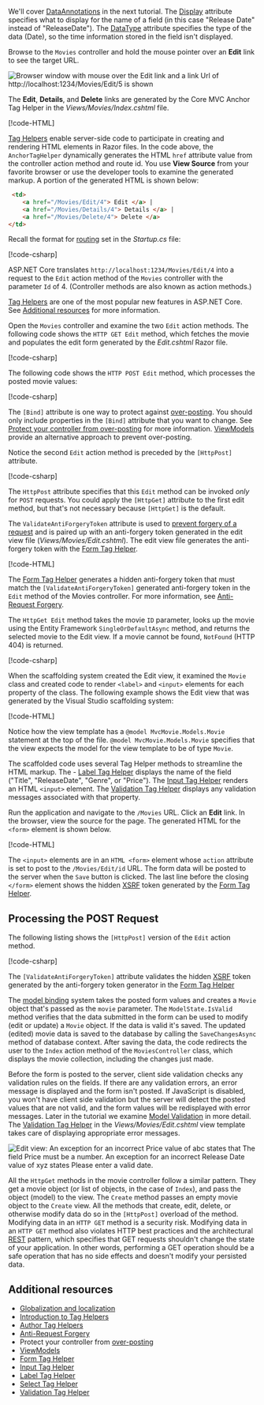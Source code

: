 
We'll cover [DataAnnotations](https://docs.microsoft.com/aspnet/mvc/overview/older-versions/mvc-music-store/mvc-music-store-part-6) in the next tutorial. The [Display](/dotnet/api/microsoft.aspnetcore.mvc.modelbinding.metadata.displaymetadata) attribute specifies what to display for the name of a field (in this case "Release Date" instead of "ReleaseDate"). The [DataType](/dotnet/api/microsoft.aspnetcore.mvc.dataannotations.internal.datatypeattributeadapter) attribute specifies the type of the data (Date), so the time information stored in the field isn't displayed.

Browse to the `Movies` controller and hold the mouse pointer over an **Edit** link to see the target URL.

![Browser window with mouse over the Edit link and a link Url of http://localhost:1234/Movies/Edit/5 is shown](../../tutorials/first-mvc-app/controller-methods-views/_static/edit7.png)

The **Edit**, **Details**, and **Delete** links are generated by the Core MVC Anchor Tag Helper in the *Views/Movies/Index.cshtml* file.

[!code-HTML[](../../tutorials/first-mvc-app/start-mvc/sample/MvcMovie/Views/Movies/IndexOriginal.cshtml?highlight=1-3&range=46-50)]

[Tag Helpers](xref:mvc/views/tag-helpers/intro) enable server-side code to participate in creating and rendering HTML elements in Razor files. In the code above, the `AnchorTagHelper` dynamically generates the HTML `href` attribute value from the controller action method and route id. You use **View Source** from your favorite browser or use the developer tools to examine the generated markup. A portion of the generated HTML is shown below:

```html
 <td>
    <a href="/Movies/Edit/4"> Edit </a> |
    <a href="/Movies/Details/4"> Details </a> |
    <a href="/Movies/Delete/4"> Delete </a>
</td>
```

Recall the format for [routing](xref:mvc/controllers/routing) set in the *Startup.cs* file:

[!code-csharp[](../../tutorials/first-mvc-app/start-mvc/sample/MvcMovie/Startup.cs?name=snippet_1&highlight=5)]

ASP.NET Core translates `http://localhost:1234/Movies/Edit/4` into a request to the `Edit` action method of the `Movies` controller with the parameter `Id` of 4. (Controller methods are also known as action methods.)

[Tag Helpers](xref:mvc/views/tag-helpers/intro) are one of the most popular new features in ASP.NET Core. See [Additional resources](#additional-resources) for more information.

Open the `Movies` controller and examine the two `Edit` action methods. The following code shows the `HTTP GET Edit` method, which fetches the movie and populates the edit form generated by the *Edit.cshtml* Razor file.

[!code-csharp[](../../tutorials/first-mvc-app/start-mvc/sample/MvcMovie/Controllers/MC1.cs?name=snippet_edit1)]

The following code shows the `HTTP POST Edit` method, which processes the posted movie values:

[!code-csharp[](../../tutorials/first-mvc-app/start-mvc/sample/MvcMovie/Controllers/MC1.cs?name=snippet_edit2)]

The `[Bind]` attribute is one way to protect against [over-posting](https://docs.microsoft.com/aspnet/mvc/overview/getting-started/getting-started-with-ef-using-mvc/implementing-basic-crud-functionality-with-the-entity-framework-in-asp-net-mvc-application#overpost). You should only include properties in the `[Bind]` attribute that you want to change. See [Protect your controller from over-posting](https://docs.microsoft.com/aspnet/mvc/overview/getting-started/getting-started-with-ef-using-mvc/implementing-basic-crud-functionality-with-the-entity-framework-in-asp-net-mvc-application) for more information. [ViewModels](http://rachelappel.com/use-viewmodels-to-manage-data-amp-organize-code-in-asp-net-mvc-applications/) provide an alternative approach to prevent over-posting.

Notice the second `Edit` action method is preceded by the `[HttpPost]` attribute.

[!code-csharp[](../../tutorials/first-mvc-app/start-mvc/sample/MvcMovie/Controllers/MC1.cs?name=snippet_edit2&highlight=4)]

The `HttpPost` attribute specifies that this `Edit` method can be invoked *only* for `POST` requests. You could apply the `[HttpGet]` attribute to the first edit method, but that's not necessary because `[HttpGet]` is the default.

The `ValidateAntiForgeryToken` attribute is used to [prevent forgery of a request](xref:security/anti-request-forgery) and is paired up with an anti-forgery token generated in the edit view file (*Views/Movies/Edit.cshtml*). The edit view file generates the anti-forgery token with the [Form Tag Helper](xref:mvc/views/working-with-forms).

[!code-HTML[](../../tutorials/first-mvc-app/start-mvc/sample/MvcMovie/Views/Movies/Edit.cshtml?range=9)]

The [Form Tag Helper](xref:mvc/views/working-with-forms) generates a hidden anti-forgery token that must match the `[ValidateAntiForgeryToken]` generated anti-forgery token in the `Edit` method of the Movies controller. For more information, see [Anti-Request Forgery](xref:security/anti-request-forgery).

The `HttpGet Edit` method takes the movie `ID` parameter, looks up the movie using the Entity Framework `SingleOrDefaultAsync` method, and returns the selected movie to the Edit view. If a movie cannot be found, `NotFound` (HTTP 404) is returned.

[!code-csharp[](../../tutorials/first-mvc-app/start-mvc/sample/MvcMovie/Controllers/MC1.cs?name=snippet_edit1)]

When the scaffolding system created the Edit view, it examined the `Movie` class and created code to render `<label>` and `<input>` elements for each property of the class. The following example shows the Edit view that was generated by the Visual Studio scaffolding system:

[!code-HTML[](../../tutorials/first-mvc-app/start-mvc/sample/MvcMovie/Views/Movies/EditCopy.cshtml?highlight=1)]

Notice how the view template has a `@model MvcMovie.Models.Movie` statement at the top of the file. `@model MvcMovie.Models.Movie` specifies that the view expects the model for the view template to be of type `Movie`.

The scaffolded code uses several Tag Helper methods to streamline the HTML markup. The - [Label Tag Helper](xref:mvc/views/working-with-forms) displays the name of the field ("Title", "ReleaseDate", "Genre", or "Price"). The [Input Tag Helper](xref:mvc/views/working-with-forms) renders an HTML `<input>` element. The [Validation Tag Helper](xref:mvc/views/working-with-forms) displays any validation messages associated with that property.

Run the application and navigate to the `/Movies` URL. Click an **Edit** link. In the browser, view the source for the page. The generated HTML for the `<form>` element is shown below.

[!code-HTML[](../../tutorials/first-mvc-app/start-mvc/sample/MvcMovie/Views/Shared/edit_view_source.html?highlight=1,6,10,17,24,28)]

The `<input>` elements are in an `HTML <form>` element whose `action` attribute is set to post to the `/Movies/Edit/id` URL. The form data will be posted to the server when the `Save` button is clicked. The last line before the closing `</form>` element shows the hidden [XSRF](xref:security/anti-request-forgery) token generated by the [Form Tag Helper](xref:mvc/views/working-with-forms).

## Processing the POST Request

The following listing shows the `[HttpPost]` version of the `Edit` action method.

[!code-csharp[](../../tutorials/first-mvc-app/start-mvc/sample/MvcMovie/Controllers/MC1.cs?name=snippet_edit2)]

The `[ValidateAntiForgeryToken]` attribute validates the hidden [XSRF](xref:security/anti-request-forgery) token generated by the anti-forgery token generator in the [Form Tag Helper](xref:mvc/views/working-with-forms)

The [model binding](xref:mvc/models/model-binding) system takes the posted form values and creates a `Movie` object that's passed as the `movie` parameter. The `ModelState.IsValid` method verifies that the data submitted in the form can be used to modify (edit or update) a `Movie` object. If the data is valid it's saved. The updated (edited) movie data is saved to the database by calling the `SaveChangesAsync` method of database context. After saving the data, the code redirects the user to the `Index` action method of the `MoviesController` class, which displays the movie collection, including the changes just made.

Before the form is posted to the server, client side validation checks any validation rules on the fields. If there are any validation errors, an error message is displayed and the form isn't posted. If JavaScript is disabled, you won't have client side validation but the server will detect the posted values that are not valid, and the form values will be redisplayed with error messages. Later in the tutorial we examine [Model Validation](xref:mvc/models/validation) in more detail. The [Validation Tag Helper](xref:mvc/views/working-with-forms) in the *Views/Movies/Edit.cshtml* view template takes care of displaying appropriate error messages.

![Edit view: An exception for an incorrect Price value of abc states that The field Price must be a number. An exception for an incorrect Release Date value of xyz states Please enter a valid date.](../../tutorials/first-mvc-app/controller-methods-views/_static/val.png)

All the `HttpGet` methods in the movie controller follow a similar pattern. They get a movie object (or list of objects, in the case of `Index`), and pass the object (model) to the view. The `Create` method passes an empty movie object to the `Create` view. All the methods that create, edit, delete, or otherwise modify data do so in the `[HttpPost]` overload of the method. Modifying data in an `HTTP GET` method is a security risk. Modifying data in an `HTTP GET` method also violates HTTP best practices and the architectural [REST](http://rest.elkstein.org/) pattern, which specifies that GET requests shouldn't change the state of your application. In other words, performing a GET operation should be a safe operation that has no side effects and doesn't modify your persisted data.

## Additional resources

* [Globalization and localization](xref:fundamentals/localization)
* [Introduction to Tag Helpers](xref:mvc/views/tag-helpers/intro)
* [Author Tag Helpers](xref:mvc/views/tag-helpers/authoring)
* [Anti-Request Forgery](xref:security/anti-request-forgery)
* Protect your controller from [over-posting](https://docs.microsoft.com/aspnet/mvc/overview/getting-started/getting-started-with-ef-using-mvc/implementing-basic-crud-functionality-with-the-entity-framework-in-asp-net-mvc-application)
* [ViewModels](http://rachelappel.com/use-viewmodels-to-manage-data-amp-organize-code-in-asp-net-mvc-applications/)
* [Form Tag Helper](xref:mvc/views/working-with-forms)
* [Input Tag Helper](xref:mvc/views/working-with-forms)
* [Label Tag Helper](xref:mvc/views/working-with-forms)
* [Select Tag Helper](xref:mvc/views/working-with-forms)
* [Validation Tag Helper](xref:mvc/views/working-with-forms)
